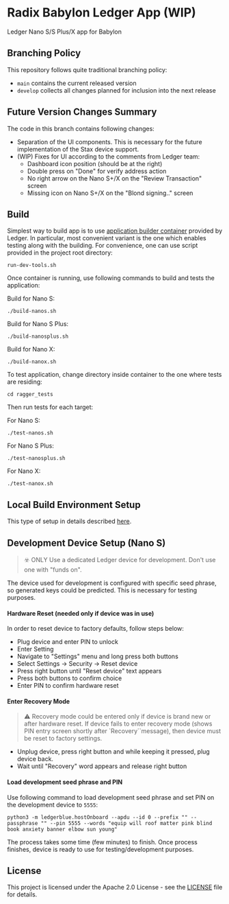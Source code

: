 # Radix Babylon Ledger App (WIP)

Ledger Nano S/S Plus/X app for Babylon

## Branching Policy
This repository follows quite traditional branching policy:
- `main` contains the current released version
- `develop` collects all changes planned for inclusion into the next release

## Future Version Changes Summary
The code in this branch contains following changes:
- Separation of the UI components. This is necessary for the future implementation of the Stax device support.
- (WIP) Fixes for UI according to the comments from Ledger team:
  - Dashboard icon position (should be at the right)
  - Double press on "Done" for verify address action
  - No right arrow on the Nano S+/X on the "Review Transaction" screen
  - Missing icon on Nano S+/X on the "Blond signing.." screen

## Build

Simplest way to build app is to use [application builder container](https://github.com/LedgerHQ/ledger-app-builder) provided by Ledger. 
In particular, most convenient variant is the one which enables testing along with the building.
For convenience, one can use script provided in the project root directory:

```shell
run-dev-tools.sh
```
Once container is running, use following commands to build and tests the application:

Build for Nano S:
```shell
./build-nanos.sh
```
Build for Nano S Plus:
```shell
./build-nanosplus.sh
```
Build for Nano X:
```shell
./build-nanox.sh
``` 

To test application, change directory inside container to the one where tests are residing:

```shell
cd ragger_tests
```

Then run tests for each target:

For Nano S:
```shell
./test-nanos.sh
```
For Nano S Plus:
```shell
./test-nanosplus.sh
```
For Nano X:
```shell
./test-nanox.sh
```

## Local Build Environment Setup

This type of setup in details described [here](https://github.com/LedgerHQ/app-boilerplate-rust).

## Development Device Setup (Nano S)

> ☣️ ONLY Use a dedicated Ledger device for development. Don't use one with "funds on".

The device used for development is configured with specific seed phrase, so generated keys could be predicted.
This is necessary for testing purposes.

#### Hardware Reset (needed only if device was in use)

In order to reset device to factory defaults, follow steps below:

- Plug device and enter PIN to unlock
- Enter Setting
- Navigate to "Settings" menu and long press both buttons
- Select Settings -> Security -> Reset device
- Press right button until "Reset device" text appears
- Press both buttons to confirm choice
- Enter PIN to confirm hardware reset

#### Enter Recovery Mode

> ⚠️ Recovery mode could be entered only if device is brand new or after hardware reset. If device fails to enter
> recovery mode (shows PIN entry screen shortly after `Recovery``message), then device must be reset to factory settings.️

- Unplug device, press right button and while keeping it pressed, plug device back.
- Wait until "Recovery" word appears and release right button

#### Load development seed phrase and PIN

Use following command to load development seed phrase and set PIN on the development device to `5555`:

```shell
python3 -m ledgerblue.hostOnboard --apdu --id 0 --prefix "" --passphrase "" --pin 5555 --words "equip will roof matter pink blind book anxiety banner elbow sun young"
```

The process takes some time (few minutes) to finish. Once process finishes, device is ready to use for testing/development purposes.

## License

This project is licensed under the Apache 2.0 License - see the [LICENSE](LICENSE) file for details.
